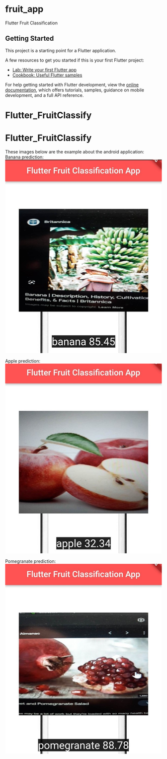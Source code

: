 # fruit_app

Flutter Fruit Classification

## Getting Started

This project is a starting point for a Flutter application.

A few resources to get you started if this is your first Flutter project:

- [Lab: Write your first Flutter app](https://docs.flutter.dev/get-started/codelab)
- [Cookbook: Useful Flutter samples](https://docs.flutter.dev/cookbook)

For help getting started with Flutter development, view the
[online documentation](https://docs.flutter.dev/), which offers tutorials,
samples, guidance on mobile development, and a full API reference.
# Flutter_FruitClassify
# Flutter_FruitClassify

These images below are the example about the android application:</br>
Banana prediction:</br>
![banana](assets/banana.jpg)

Apple prediction:</br>
![apple](assets/Apple.jpg)

Pomegranate prediction:</br>
![poem](assets/pome.jpg)
